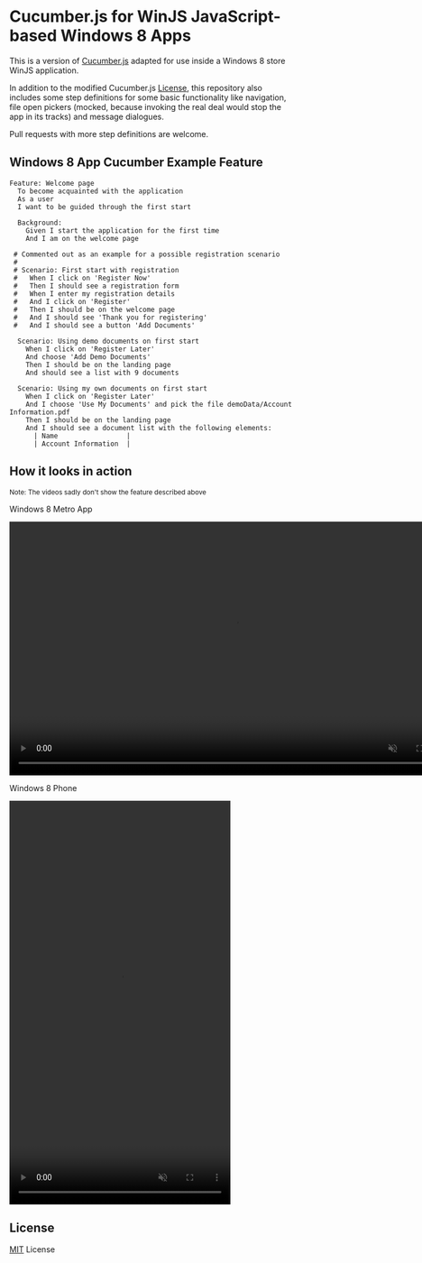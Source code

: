 # Cucumber.js for WinJS JavaScript-based Windows 8 Apps

This is a version of [Cucumber.js](https://github.com/cucumber/cucumber-js)
adapted for use inside a Windows 8 store WinJS application.

In addition to the modified Cucumber.js [License](https://github.com/cucumber/cucumber-js/blob/master/LICENSE), this repository also includes some step
definitions for some basic functionality like navigation, file open pickers
(mocked, because invoking the real deal would stop the app in its tracks) and
message dialogues.

Pull requests with more step definitions are welcome.

## Windows 8 App Cucumber Example Feature

```gherkin
Feature: Welcome page
  To become acquainted with the application
  As a user
  I want to be guided through the first start

  Background:
    Given I start the application for the first time
    And I am on the welcome page

 # Commented out as an example for a possible registration scenario
 #
 # Scenario: First start with registration
 #   When I click on 'Register Now'
 #   Then I should see a registration form
 #   When I enter my registration details
 #   And I click on 'Register'
 #   Then I should be on the welcome page
 #   And I should see 'Thank you for registering'
 #   And I should see a button 'Add Documents'

  Scenario: Using demo documents on first start
    When I click on 'Register Later'
    And choose 'Add Demo Documents'
    Then I should be on the landing page
    And should see a list with 9 documents

  Scenario: Using my own documents on first start
    When I click on 'Register Later'
    And I choose 'Use My Documents' and pick the file demoData/Account Information.pdf
    Then I should be on the landing page
    And I should see a document list with the following elements:
      | Name                 |
      | Account Information  |
```

## How it looks in action

<small>Note: The videos sadly don't show the feature described above</small>

Windows 8 Metro App

<video width="800" height="450" controls muted>
  <source src="doc/cucumber-winjs-Windows-8-Desktop.mp4" type="video/mp4">
</video>

Windows 8 Phone

<video width="392" height="716" controls muted>
  <source src="doc/cucumber-winjs-Windows-8-Phone.mp4" type="video/mp4">
</video>

## License

[MIT](LICENSE) License
